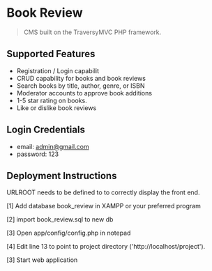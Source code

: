 # Book Review
> CMS built on the TraversyMVC PHP framework.

## Supported Features

- Registration / Login capabilit
- CRUD capability for books and book reviews
- Search books by title, author, genre, or ISBN
- Moderator accounts to approve book additions
- 1-5 star rating on books.
- Like or dislike book reviews

## Login Credentials

- email: admin@gmail.com
- password: 123

## Deployment Instructions

URLROOT needs to be defined to to correctly display the front end.

[1] Add database book_review in XAMPP or your preferred program

[2] import book_review.sql to new db

[3] Open app/config/config.php in notepad

[4] Edit line 13 to point to project directory ('http://localhost/project').

[3] Start web application